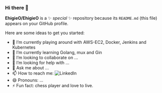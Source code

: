 ### Hi there 👋

**EhigieO/EhigieO** is a ✨ _special_ ✨ repository because its `README.md` (this file) appears on your GitHub profile.

Here are some ideas to get you started:

- 🔭 I’m currently playing around with AWS-EC2, Docker, Jenkins and Kubernetes
- 🌱 I’m currently learning Golang, mux and Gin
- 👯 I’m looking to collaborate on ...
- 🤔 I’m looking for help with ...
- 💬 Ask me about ...
- 📫 How to reach me: ![LinkedIn](https://img.shields.io/badge/LinkedIn-#0A66C2?style=for-the-badge&logo=LinkedIn&logoColor=white)
- 😄 Pronouns: ...
- ⚡ Fun fact: chess player and love to live.
